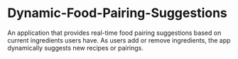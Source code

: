 # Dynamic-Food-Pairing-Suggestions
An application that provides real-time food pairing suggestions based on current ingredients users have. As users add or remove ingredients, the app dynamically suggests new recipes or pairings.

